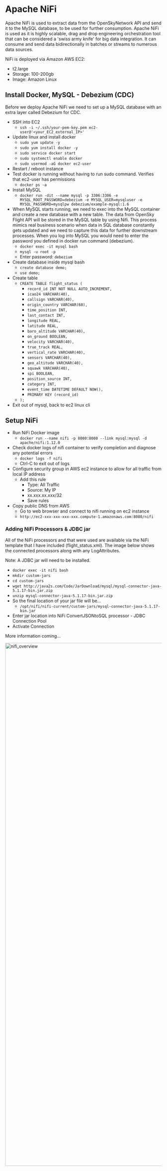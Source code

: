 # Apache NiFi

Apache NiFi is used to extract data from the OpenSkyNetwork API and send it to the MySQL database, to be used for further consumption. Apache NiFi is used as it is highly scalable, drag and drop engineering orchestration tool that can be considered a 'swiss army knife' for big data integration. It can consume and send data bidirectionally in batches or streams to numerous data sources.

NiFi is deployed via Amazon AWS EC2:
* t2.large
* Storage: 100-200gb
* Image: Amazon Linux

## Install Docker, MySQL - Debezium (CDC)
Before we deploy Apache NiFi we need to set up a MySQL database with an extra layer called Debezium for CDC.

* SSH into EC2
  * ```ssh -i ~/.ssh/your-pem-key.pem ec2-user@'<your_EC2_external_IP>'```
* Update linux and install docker
  * ```sudo yum update -y```
  * ```sudo yum install docker -y```
  * ```sudo service docker start```
  * ```sudo systemctl enable docker```
  * ```sudo usermod -aG docker ec2-user```
* Restart / reboot instance
* Test docker is running without having to run sudo command. Verifies that ec2-user has permissions 
  * ```docker ps -a```
* Install MySQL
  * ```docker run -dit --name mysql -p 3306:3306 -e MYSQL_ROOT_PASSWORD=debezium -e MYSQL_USER=mysqluser -e MYSQL_PASSWORD=mysqlpw debezium/example-mysql:1.6```
* When MySQL starts running, we need to exec into the MySQL container and create a new database with a new table. The data from OpenSky Flight API will be stored in the MySQL table by using Nifi. This process mimics real business scenario when data in SQL database constantly gets updated and we need to capture this data for further downstream processes. When you log into MySQL you would need to enter the password you defined in docker run command (debezium).
  * ```docker exec -it mysql bash```
  * ```mysql -u root -p```
  * Enter password: ```debezium```
* Create database inside mysql bash
  * ```create database demo;```
  * ```use demo;```
* Create table
  * ```CREATE TABLE flight_status (```
    * ```record_id INT NOT NULL AUTO_INCREMENT,```
    * ```icao24 VARCHAR(40),```
    * ```callsign VARCHAR(40),```
    * ```origin_country VARCHAR(60),```
    * ```time_position INT,```
    * ```last_contact INT,```
    * ```longitude REAL,```
    * ```latitude REAL,```
    * ```baro_altitude VARCHAR(40),```
    * ```on_ground BOOLEAN,```
    * ```velocity VARCHAR(40),```
    * ```true_track REAL,```
    * ```vertical_rate VARCHAR(40),```
    * ```sensors VARCHAR(40),```
    * ```geo_altitude VARCHAR(40),```
    * ```squawk VARCHAR(40),```
    * ```spi BOOLEAN,```
    * ```position_source INT,```
    * ```category INT,```
    * ```event_time DATETIME DEFAULT NOW(),```
    * ```PRIMARY KEY (record_id)```
  * ```);```
* Exit out of mysql, back to ec2 linux cli
  
  
## Setup NiFi
* Run NiFi Docker image
  * ```docker run --name nifi -p 8080:8080 --link mysql:mysql -d apache/nifi:1.12.0```
* Check docker logs of nifi container to verify completion and diagnose any potential errors
  * ```docker logs -f nifi```
  * Ctrl-C to exit out of logs
* Configure security group in AWS ec2 instance to allow for all traffic from local IP address
  * Add this rule 
    * Type: All Traffic
    * Source: My IP
    * xx.xxx.xx.xxx/32
    * Save rules
* Copy public DNS from AWS
  * Go to web browser and connect to nifi running on ec2 instance
  * ```http://ec2-xxx-xxx-xxx-xxx.compute-1.amazonaws.com:8080/nifi```

### Adding NiFi Processors & JDBC jar
All of the NiFi processors and that were used are available via the NiFi template that I have included (flight_status.xml). The image below shows the connected processors along with any LogAttributes.

Note: A JDBC jar will need to be installed.
* ```docker exec -it nifi bash```
* ```mkdir custom-jars```
* ```cd custom-jars```
* ```wget http://java2s.com/Code/JarDownload/mysql/mysql-connector-java-5.1.17-bin.jar.zip```
* ```unzip mysql-connector-java-5.1.17-bin.jar.zip```
* So the final location of your jar file will be...
  * ```/opt/nifi/nifi-current/custom-jars/mysql-connector-java-5.1.17-bin.jar```
* Enter jar location into NiFi ConvertJSONtoSQL processor - JDBC Connection Pool
* Activate Connection

More information coming...

<img width="1680" alt="nifi_overview" src="https://user-images.githubusercontent.com/7974277/223303664-497c4424-16ce-42f6-abc4-b7e541c900af.png">
